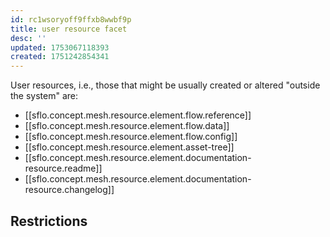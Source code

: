 ```yaml
---
id: rc1wsoryoff9ffxb8wwbf9p
title: user resource facet
desc: ''
updated: 1753067118393
created: 1751242854341
---
```


User resources, i.e., those that might be usually created or altered "outside the system" are:

- [[sflo.concept.mesh.resource.element.flow.reference]]
- [[sflo.concept.mesh.resource.element.flow.data]]
- [[sflo.concept.mesh.resource.element.flow.config]]
- [[sflo.concept.mesh.resource.element.asset-tree]]
- [[sflo.concept.mesh.resource.element.documentation-resource.readme]]
- [[sflo.concept.mesh.resource.element.documentation-resource.changelog]]

## Restrictions

